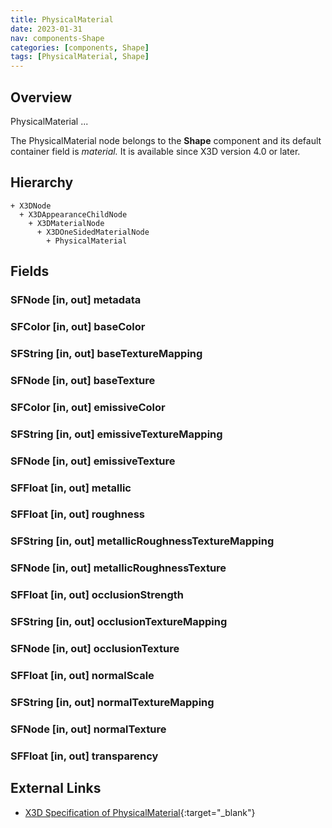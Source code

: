 ```yaml
---
title: PhysicalMaterial
date: 2023-01-31
nav: components-Shape
categories: [components, Shape]
tags: [PhysicalMaterial, Shape]
---
```

<style>
.post h3 {
   word-spacing: 0.2em;
}
</style>

## Overview

PhysicalMaterial ...

The PhysicalMaterial node belongs to the **Shape** component and its default container field is *material.* It is available since X3D version 4.0 or later.

## Hierarchy

```
+ X3DNode
  + X3DAppearanceChildNode
    + X3DMaterialNode
      + X3DOneSidedMaterialNode
        + PhysicalMaterial
```

## Fields

### SFNode [in, out] **metadata** <small></small>

### SFColor [in, out] **baseColor** <small></small>

### SFString [in, out] **baseTextureMapping** <small></small>

### SFNode [in, out] **baseTexture** <small></small>

### SFColor [in, out] **emissiveColor** <small></small>

### SFString [in, out] **emissiveTextureMapping** <small></small>

### SFNode [in, out] **emissiveTexture** <small></small>

### SFFloat [in, out] **metallic** <small></small>

### SFFloat [in, out] **roughness** <small></small>

### SFString [in, out] **metallicRoughnessTextureMapping** <small></small>

### SFNode [in, out] **metallicRoughnessTexture** <small></small>

### SFFloat [in, out] **occlusionStrength** <small></small>

### SFString [in, out] **occlusionTextureMapping** <small></small>

### SFNode [in, out] **occlusionTexture** <small></small>

### SFFloat [in, out] **normalScale** <small></small>

### SFString [in, out] **normalTextureMapping** <small></small>

### SFNode [in, out] **normalTexture** <small></small>

### SFFloat [in, out] **transparency** <small></small>

## External Links

- [X3D Specification of PhysicalMaterial](https://www.web3d.org/documents/specifications/19775-1/V4.0/Part01/components/shape.html#PhysicalMaterial){:target="_blank"}
